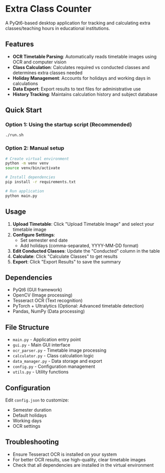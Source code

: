 # Extra Class Counter

A PyQt6-based desktop application for tracking and calculating extra classes/teaching hours in educational institutions.

## Features

- **OCR Timetable Parsing**: Automatically reads timetable images using OCR and computer vision
- **Class Calculation**: Calculates required vs conducted classes and determines extra classes needed
- **Holiday Management**: Accounts for holidays and working days in calculations
- **Data Export**: Export results to text files for administrative use
- **History Tracking**: Maintains calculation history and subject database

## Quick Start

### Option 1: Using the startup script (Recommended)
```bash
./run.sh
```

### Option 2: Manual setup
```bash
# Create virtual environment
python -m venv venv
source venv/bin/activate

# Install dependencies
pip install -r requirements.txt

# Run application
python main.py
```

## Usage

1. **Upload Timetable**: Click "Upload Timetable Image" and select your timetable image
2. **Configure Settings**: 
   - Set semester end date
   - Add holidays (comma-separated, YYYY-MM-DD format)
3. **Edit Conducted Classes**: Update the "Conducted" column in the table
4. **Calculate**: Click "Calculate Classes" to get results
5. **Export**: Click "Export Results" to save the summary

## Dependencies

- PyQt6 (GUI framework)
- OpenCV (Image processing)
- Tesseract OCR (Text recognition)
- PyTorch + Ultralytics (Optional: Advanced timetable detection)
- Pandas, NumPy (Data processing)

## File Structure

- `main.py` - Application entry point
- `gui.py` - Main GUI interface
- `ocr_parser.py` - Timetable image processing
- `calculator.py` - Class calculation logic
- `data_manager.py` - Data storage and export
- `config.py` - Configuration management
- `utils.py` - Utility functions

## Configuration

Edit `config.json` to customize:
- Semester duration
- Default holidays
- Working days
- OCR settings

## Troubleshooting

- Ensure Tesseract OCR is installed on your system
- For better OCR results, use high-quality, clear timetable images
- Check that all dependencies are installed in the virtual environment
